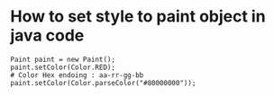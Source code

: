 # How to set style to paint object in java code

```
Paint paint = new Paint();
paint.setColor(Color.RED);
# Color Hex endoing : aa-rr-gg-bb
paint.setColor(Color.parseColor("#80000000"));
```
